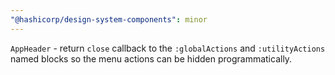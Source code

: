 ```yaml
---
"@hashicorp/design-system-components": minor
---
```


<!-- START components/app-header -->
`AppHeader` - return `close` callback to the `:globalActions` and `:utilityActions` named blocks so the menu actions can be hidden programmatically.
<!-- END -->